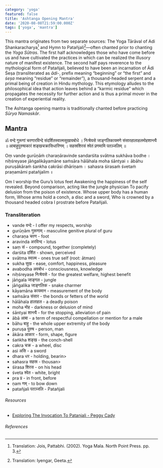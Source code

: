 ```yaml
---
category: 'yoga'
featured: false
title: 'Ashtanga Opening Mantra'
date: '2020-08-08T21:59:00.000Z'
tags: ['yoga', 'mantra']
---
```


This mantra originates from two separate sources: The Yoga Tārāval of Adi Shankaracharya[^1] and Hymn to Patañjali[^2]—often chanted prior to chanting the _Yoga Sūtras_. The first half acknowledges those who have come before us and have cultivated the practices in which can be realized the illusory nature of manifest existence. The second half pays reverence to the mythological form of Patañjali, believed to have been an incarnation of Ādi Śeṣa (transliterated as _ādi_-, prefix meaning “beginning” or “the first” and _śeṣa_ meaning “residue” or “remainder”), a thousand-headed serpent and a primal being of creation in Hindu mythology. This etymology alludes to the philosophical idea that action leaves behind a “karmic residue” which propagates the necessity for further action and is thus a primal mover in the creation of experiential reality.

The Ashtanga opening mantra is traditionally chanted before practicing _Sūrya Namaskār_.

## Mantra

<p class="sk-pre sk-dev">ॐ
वन्दे गुरूणां चरणारविन्दे संदर्शितस्वात्मसुखावबोधे ।
निःश्रेयसे जाङ्गलिकायमणे संसारहालाहलमोहशान्त्यै ॥
आबाहुपुरुषाकारं शङ्खचक्रासिधारिणम् ।
सहस्रशिरसं श्वेतं प्रणमामि पतञ्जलिम् ॥
</p>

<p class="sk-pre sk-rom">Oṃ
vande gurūṇāṁ charaṇāravinde sandarśita svātma sukhāva bodhe ।
niḥśreyase jāṅgalikāyamāne saṁsāra hālāhala moha śāntyai ॥
ābāhu puruṣākāraṁ śankha cakrāsi dhāriṇam ।
sahasra śirasaṁ śvetaṁ praṇamāmi patañjalim ॥
</p>

<p class="sk-pre">Om
I worship the Guru’s lotus feet
Awakening the happiness of the self revealed.
Beyond comparison, acting like the jungle physician
To pacify delusion from the poison of existence.
Whose upper body has a human form,
Whose arms hold a conch, a disc and a sword,
Who is crowned by a thousand headed cobra
I prostrate before Patañjali.
</p>

### Transliteration

- vande वन्दे - I offer my respects, worship
- gurūṇām गुरूणाम् - masculine genitive plural of guru
- charaṇa चरण - foot
- aravinda अरविन्द - lotus
- saṃ सं - compound, together (completely)
- darśita दर्शित - shown, perceived
- svātma स्वात्म - ones true self (root: ātman)
- sukha सुख - ease, comfort, happiness, pleasure
- avabodha अवबोध - consciousness, knowledge
- niḥśreyase निःश्रेयसे - for the greatest welfare, highest benefit
- jāṅgala जाङ्गल - jungle
- jāṅgalika जाङ्गलिक - snake charmer
- kāyamāna कायमान - measurement of the body
- saṁsāra संसार - the bonds or fetters of the world
- hālāhala हालाहल - a deadly poison
- moha मोह - darkness or delusion of mind
- śāntyai शान्त्यै - for the stopping, alleviation of pain
- ābā आबा - a term of respectful compellation or mention for a male
- bāhu बाहु - the whole upper extremity of the body
- puruṣa पुरुष - person, man
- ākāra आकार - form, shape, figure
- śaṅkha शङ्ख - the conch-shell
- cakra चक्र - a wheel, disc
- asi असि - a sword
- dhara धर - holding, bearin>
- sahasra सहस्र - thousan>
- śirasa शिरस - on his head
- śveta श्वेत - white, bright
- pra प्र - in front, before
- ṇam णम् - to bow down
- patañjali पतञ्जलि - Patañjali

###### Resources

- [Exploring The Invocation To Patanjali - Peggy Cady](http://www.iyengaryogacentre.ca/wp-content/uploads/2014/07/Patanjali-2.pdf)

###### References

[^1]: Translation: Jois, Pattabhi. (2002). Yoga Mala. North Point Press. pp. 3.
[^2]: Translation: Iyengar, Geeta.
